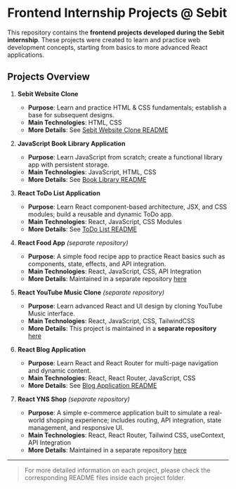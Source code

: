 # Frontend Internship Projects @ Sebit

This repository contains the **frontend projects developed during the Sebit internship**. These projects were created to learn and practice web development concepts, starting from basics to more advanced React applications.

## Projects Overview

1. **Sebit Website Clone**
   - **Purpose**: Learn and practice HTML & CSS fundamentals; establish a base for subsequent designs.  
   - **Main Technologies**: HTML, CSS  
   - **More Details**: See [Sebit Website Clone README](./sebitWeb_clone/README.md)

2. **JavaScript Book Library Application**
   - **Purpose**: Learn JavaScript from scratch; create a functional library app with persistent storage.  
   - **Main Technologies**: JavaScript, HTML, CSS  
   - **More Details**: See [Book Library README](./bookLibrary_js/README.md)

3. **React ToDo List Application**
   - **Purpose**: Learn React component-based architecture, JSX, and CSS modules; build a reusable and dynamic ToDo app.  
   - **Main Technologies**: React, JavaScript, CSS Modules  
   - **More Details**: See [ToDo List README](./todolist_react/README.md)

4. **React Food App** *(separate repository)*
   - **Purpose**: A simple food recipe app to practice React basics such as components, state, effects, and API integration.  
   - **Main Technologies**: React, JavaScript, CSS, API Integration  
   - **More Details**: Maintained in a separate repository [here](https://github.com/yns340/react-food-app)


5. **React YouTube Music Clone** *(separate repository)*
   - **Purpose**: Learn advanced React and UI design by cloning YouTube Music interface.  
   - **Main Technologies**: React, JavaScript, CSS, TailwindCSS  
   - **More Details**: This project is maintained in a **separate repository** [here](https://github.com/yns340/react-youtube-music-clone)
  
6. **React Blog Application**
   - **Purpose**: Learn React and React Router for multi-page navigation and dynamic content.  
   - **Main Technologies**: React, React Router, JavaScript, CSS  
   - **More Details**: See [Blog Application README](./blogApp_react/README.md)

7. **React YNS Shop** *(separate repository)*
   - **Purpose**: A simple e-commerce application built to simulate a real-world shopping experience; includes routing, API integration, state management, and responsive UI.  
   - **Main Technologies**: React, React Router, Tailwind CSS, useContext, API Integration  
   - **More Details**: Maintained in a separate repository [here](https://github.com/yns340/react-yns-shop)

---

> For more detailed information on each project, please check the corresponding README files inside each project folder.
